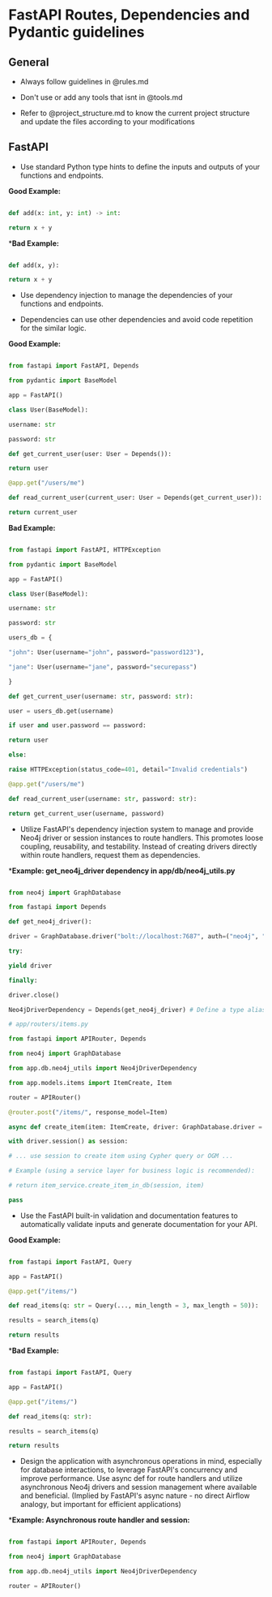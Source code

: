 # FastAPI Routes, Dependencies and Pydantic guidelines

## General

- Always follow guidelines in @rules.md

- Don't use or add any tools that isnt in @tools.md

- Refer to @project_structure.md to know the current project structure and update the files according to your modifications

## FastAPI

- Use standard Python type hints to define the inputs and outputs of your functions and endpoints.

**Good Example:**

```python

def add(x: int, y: int) -> int:

return x + y

```

***Bad Example:**

```python

def add(x, y):

return x + y

```

- Use dependency injection to manage the dependencies of your functions and endpoints.

- Dependencies can use other dependencies and avoid code repetition for the similar logic.

**Good Example:**

```python

from fastapi import FastAPI, Depends

from pydantic import BaseModel

app = FastAPI()

class User(BaseModel):

username: str

password: str

def get_current_user(user: User = Depends()):

return user

@app.get("/users/me")

def read_current_user(current_user: User = Depends(get_current_user)):

return current_user

```

**Bad Example:**

```python

from fastapi import FastAPI, HTTPException

from pydantic import BaseModel

app = FastAPI()

class User(BaseModel):

username: str

password: str

users_db = {

"john": User(username="john", password="password123"),

"jane": User(username="jane", password="securepass")

}

def get_current_user(username: str, password: str):

user = users_db.get(username)

if user and user.password == password:

return user

else:

raise HTTPException(status_code=401, detail="Invalid credentials")

@app.get("/users/me")

def read_current_user(username: str, password: str):

return get_current_user(username, password)

```

- Utilize FastAPI's dependency injection system to manage and provide Neo4j driver or session instances to route handlers. This promotes loose coupling, reusability, and testability. Instead of creating drivers directly within route handlers, request them as dependencies.

***Example: get_neo4j_driver dependency in app/db/neo4j_utils.py**

```python

from neo4j import GraphDatabase

from fastapi import Depends

def get_neo4j_driver():

driver = GraphDatabase.driver("bolt://localhost:7687", auth=("neo4j", "password")) # Load from config

try:

yield driver

finally:

driver.close()

Neo4jDriverDependency = Depends(get_neo4j_driver) # Define a type alias for convenience

# app/routers/items.py

from fastapi import APIRouter, Depends

from neo4j import GraphDatabase

from app.db.neo4j_utils import Neo4jDriverDependency

from app.models.items import ItemCreate, Item

router = APIRouter()

@router.post("/items/", response_model=Item)

async def create_item(item: ItemCreate, driver: GraphDatabase.driver = Neo4jDriverDependency):

with driver.session() as session:

# ... use session to create item using Cypher query or OGM ...

# Example (using a service layer for business logic is recommended):

# return item_service.create_item_in_db(session, item)

pass

```

- Use the FastAPI built-in validation and documentation features to automatically validate inputs and generate documentation for your API.

**Good Example:**

```python

from fastapi import FastAPI, Query

app = FastAPI()

@app.get("/items/")

def read_items(q: str = Query(..., min_length = 3, max_length = 50)):

results = search_items(q)

return results

```

***Bad Example:**

```python

from fastapi import FastAPI, Query

app = FastAPI()

@app.get("/items/")

def read_items(q: str):

results = search_items(q)

return results

```

- Design the application with asynchronous operations in mind, especially for database interactions, to leverage FastAPI's concurrency and improve performance. Use async def for route handlers and utilize asynchronous Neo4j drivers and session management where available and beneficial. (Implied by FastAPI's async nature - no direct Airflow analogy, but important for efficient applications)

***Example: Asynchronous route handler and session:**

```python

from fastapi import APIRouter, Depends

from neo4j import GraphDatabase

from app.db.neo4j_utils import Neo4jDriverDependency

router = APIRouter()

